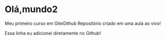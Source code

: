 # Olá,mundo2
 Meu primeiro curso em GiteGithub
Repositório criado em uma aula ao vivo!

Essa linha eu  adicionei diretamente no Github!
